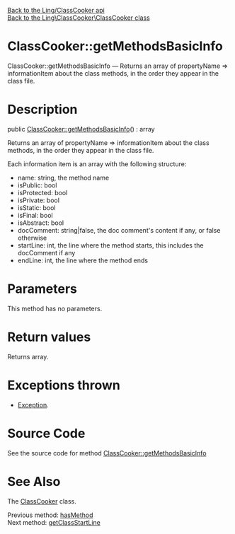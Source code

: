 [Back to the Ling/ClassCooker api](https://github.com/lingtalfi/ClassCooker/blob/master/doc/api/Ling/ClassCooker.md)<br>
[Back to the Ling\ClassCooker\ClassCooker class](https://github.com/lingtalfi/ClassCooker/blob/master/doc/api/Ling/ClassCooker/ClassCooker.md)


ClassCooker::getMethodsBasicInfo
================



ClassCooker::getMethodsBasicInfo — Returns an array of propertyName => informationItem about the class methods, in the order they appear in the class file.




Description
================


public [ClassCooker::getMethodsBasicInfo](https://github.com/lingtalfi/ClassCooker/blob/master/doc/api/Ling/ClassCooker/ClassCooker/getMethodsBasicInfo.md)() : array




Returns an array of propertyName => informationItem about the class methods, in the order they appear in the class file.

Each information item is an array with the following structure:

- name: string, the method name
- isPublic: bool
- isProtected: bool
- isPrivate: bool
- isStatic: bool
- isFinal: bool
- isAbstract: bool
- docComment: string|false, the doc comment's content if any, or false otherwise
- startLine: int, the line where the method starts, this includes the docComment if any
- endLine: int, the line where the method ends




Parameters
================

This method has no parameters.


Return values
================

Returns array.


Exceptions thrown
================

- [Exception](http://php.net/manual/en/class.exception.php).&nbsp;







Source Code
===========
See the source code for method [ClassCooker::getMethodsBasicInfo](https://github.com/lingtalfi/ClassCooker/blob/master/ClassCooker.php#L470-L515)


See Also
================

The [ClassCooker](https://github.com/lingtalfi/ClassCooker/blob/master/doc/api/Ling/ClassCooker/ClassCooker.md) class.

Previous method: [hasMethod](https://github.com/lingtalfi/ClassCooker/blob/master/doc/api/Ling/ClassCooker/ClassCooker/hasMethod.md)<br>Next method: [getClassStartLine](https://github.com/lingtalfi/ClassCooker/blob/master/doc/api/Ling/ClassCooker/ClassCooker/getClassStartLine.md)<br>

